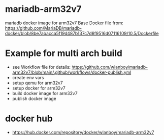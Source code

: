 # mariadb-arm32v7
mariadb docker image for arm32v7
Base Docker file from: https://github.com/MariaDB/mariadb-docker/blob/8be7abacca5f19d487b137c7d8f9516d07116109/10.5/Dockerfile

# Example for multi arch build
- see Workflow file for details: https://github.com/wlanboy/mariadb-arm32v7/blob/main/.github/workflows/docker-publish.yml
- create env vars
- setup qemu for arm32v7
- setup docker for arm32v7
- build docker image for arm32v7
- publish docker image

# docker hub
- https://hub.docker.com/repository/docker/wlanboy/mariadb-arm32v7

